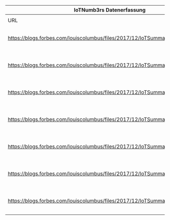 |IoTNumb3rs Datenerfassung|||||||||||
| ---- | ---- | ---- | ---- | ---- | ---- | ---- | ---- | ---- | ---- | ---- |
||||||||||||
|URL|home_url|filename|device_class|device_count|market_class|market_volume|prognosis_year|publication_year|authorship_class|Dropbox folder|
|https://blogs.forbes.com/louiscolumbus/files/2017/12/IoTSummarySlideAugmate.jpg|https://www.enterprise-cio.com/news/2018/jan/04/roundup-of-internet-of-things-forecasts-and-market-estimates-2018/|file1_IoTSummarySlideAugmate.jpg|||invest.(from Morgan Stanley)|1.1E+11|2020|2018|Company|JinlinHolic/20181118-1500|
|https://blogs.forbes.com/louiscolumbus/files/2017/12/IoTSummarySlideAugmate.jpg|https://www.enterprise-cio.com/news/2018/jan/04/roundup-of-internet-of-things-forecasts-and-market-estimates-2018/|file1_IoTSummarySlideAugmate.jpg|||invest.(from IndustryARC)|1.2389E+11|2021|2018|Company||
|https://blogs.forbes.com/louiscolumbus/files/2017/12/IoTSummarySlideAugmate.jpg|https://www.enterprise-cio.com/news/2018/jan/04/roundup-of-internet-of-things-forecasts-and-market-estimates-2018/|file1_IoTSummarySlideAugmate.jpg|||invest.|1.42E+13|2020|2018|Company||
|https://blogs.forbes.com/louiscolumbus/files/2017/12/IoTSummarySlideAugmate.jpg|https://www.enterprise-cio.com/news/2018/jan/04/roundup-of-internet-of-things-forecasts-and-market-estimates-2018/|file1_IoTSummarySlideAugmate.jpg|||value(United State)|7.1E+12|2030|2018|Company||
|https://blogs.forbes.com/louiscolumbus/files/2017/12/IoTSummarySlideAugmate.jpg|https://www.enterprise-cio.com/news/2018/jan/04/roundup-of-internet-of-things-forecasts-and-market-estimates-2018/|file1_IoTSummarySlideAugmate.jpg|||value(China)|1.8E+12|2030|2018|Company||
|https://blogs.forbes.com/louiscolumbus/files/2017/12/IoTSummarySlideAugmate.jpg|https://www.enterprise-cio.com/news/2018/jan/04/roundup-of-internet-of-things-forecasts-and-market-estimates-2018/|file1_IoTSummarySlideAugmate.jpg|||value(United Kingdom)|5.31E+11|2030||Company||
|https://blogs.forbes.com/louiscolumbus/files/2017/12/IoTSummarySlideAugmate.jpg|https://www.enterprise-cio.com/news/2018/jan/04/roundup-of-internet-of-things-forecasts-and-market-estimates-2018/|file1_IoTSummarySlideAugmate.jpg|||value(Germany)|7E+11|2030||Company||
